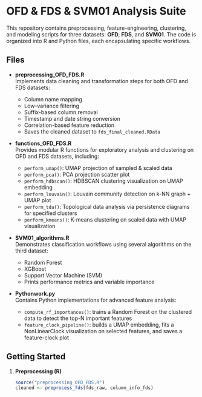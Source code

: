 # OFD & FDS & SVM01 Analysis Suite

This repository contains preprocessing, feature-engineering, clustering, and modeling scripts for three datasets: **OFD**, **FDS**, and **SVM01**. The code is organized into R and Python files, each encapsulating specific workflows.

## Files

- **preprocessing_OFD_FDS.R**  
  Implements data cleaning and transformation steps for both OFD and FDS datasets:
  - Column name mapping
  - Low-variance filtering
  - Suffix-based column removal
  - Timestamp and date string conversion
  - Correlation-based feature reduction
  - Saves the cleaned dataset to `fds_final_cleaned.RData`

- **functions_OFD_FDS.R**  
  Provides modular R functions for exploratory analysis and clustering on OFD and FDS datasets, including:  
  - `perform_umap()`: UMAP projection of sampled & scaled data  
  - `perform_pca()`: PCA projection scatter plot  
  - `perform_hdbscan()`: HDBSCAN clustering visualization on UMAP embedding  
  - `perform_louvain()`: Louvain community detection on k-NN graph + UMAP plot  
  - `perform_tda()`: Topological data analysis via persistence diagrams for specified clusters  
  - `perform_kmeans()`: K-means clustering on scaled data with UMAP visualization  

- **SVM01_algorithms.R**  
  Demonstrates classification workflows using several algorithms on the third dataset:
  - Random Forest  
  - XGBoost  
  - Support Vector Machine (SVM)  
  - Prints performance metrics and variable importance

- **Pythonwork.py**  
  Contains Python implementations for advanced feature analysis:
  - `compute_rf_importances()`: trains a Random Forest on the clustered data to detect the top-N important features  
  - `feature_clock_pipeline()`: builds a UMAP embedding, fits a NonLinearClock visualization on selected features, and saves a feature-clock plot

## Getting Started

1. **Preprocessing (R)**
   ```r
   source("preprocessing_OFD_FDS.R")
   cleaned <- preprocess_fds(fds_raw, column_info_fds)
